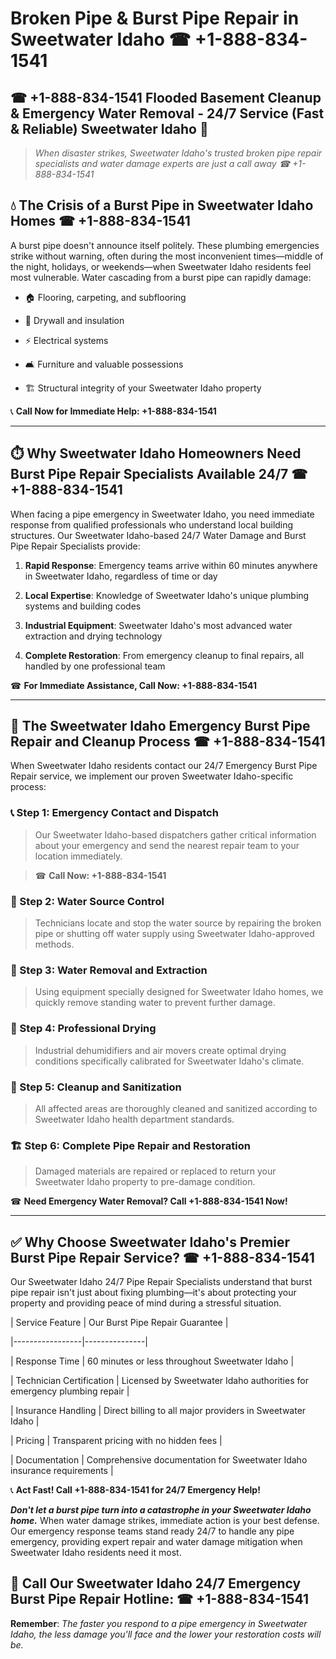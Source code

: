 # Broken Pipe & Burst Pipe Repair in Sweetwater Idaho ☎ +1-888-834-1541  
## ☎ +1-888-834-1541 Flooded Basement Cleanup & Emergency Water Removal - 24/7 Service (Fast & Reliable) Sweetwater Idaho 🚨  

> *When disaster strikes, Sweetwater Idaho's trusted broken pipe repair specialists and water damage experts are just a call away ☎ +1-888-834-1541*  

## 💧 The Crisis of a Burst Pipe in Sweetwater Idaho Homes ☎ +1-888-834-1541  

A burst pipe doesn't announce itself politely. These plumbing emergencies strike without warning, often during the most inconvenient times—middle of the night, holidays, or weekends—when Sweetwater Idaho residents feel most vulnerable. Water cascading from a burst pipe can rapidly damage:  

* 🏠 Flooring, carpeting, and subflooring  
* 🧱 Drywall and insulation  
* ⚡ Electrical systems  
* 🛋️ Furniture and valuable possessions  
* 🏗️ Structural integrity of your Sweetwater Idaho property  

📞 **Call Now for Immediate Help: +1-888-834-1541**  

---  

## ⏱️ Why Sweetwater Idaho Homeowners Need Burst Pipe Repair Specialists Available 24/7 ☎ +1-888-834-1541  

When facing a pipe emergency in Sweetwater Idaho, you need immediate response from qualified professionals who understand local building structures. Our Sweetwater Idaho-based 24/7 Water Damage and Burst Pipe Repair Specialists provide:  

1. **Rapid Response**: Emergency teams arrive within 60 minutes anywhere in Sweetwater Idaho, regardless of time or day  
2. **Local Expertise**: Knowledge of Sweetwater Idaho's unique plumbing systems and building codes  
3. **Industrial Equipment**: Sweetwater Idaho's most advanced water extraction and drying technology  
4. **Complete Restoration**: From emergency cleanup to final repairs, all handled by one professional team  

☎ **For Immediate Assistance, Call Now: +1-888-834-1541**  

---  

## 🔧 The Sweetwater Idaho Emergency Burst Pipe Repair and Cleanup Process ☎ +1-888-834-1541  

When Sweetwater Idaho residents contact our 24/7 Emergency Burst Pipe Repair service, we implement our proven Sweetwater Idaho-specific process:  

### 📞 Step 1: Emergency Contact and Dispatch  
> Our Sweetwater Idaho-based dispatchers gather critical information about your emergency and send the nearest repair team to your location immediately.  
> ☎ **Call Now: +1-888-834-1541**  

### 🚿 Step 2: Water Source Control  
> Technicians locate and stop the water source by repairing the broken pipe or shutting off water supply using Sweetwater Idaho-approved methods.  

### 🌊 Step 3: Water Removal and Extraction  
> Using equipment specially designed for Sweetwater Idaho homes, we quickly remove standing water to prevent further damage.  

### 💨 Step 4: Professional Drying  
> Industrial dehumidifiers and air movers create optimal drying conditions specifically calibrated for Sweetwater Idaho's climate.  

### 🧼 Step 5: Cleanup and Sanitization  
> All affected areas are thoroughly cleaned and sanitized according to Sweetwater Idaho health department standards.  

### 🏗️ Step 6: Complete Pipe Repair and Restoration  
> Damaged materials are repaired or replaced to return your Sweetwater Idaho property to pre-damage condition.  

☎ **Need Emergency Water Removal? Call +1-888-834-1541 Now!**  

---  

## ✅ Why Choose Sweetwater Idaho's Premier Burst Pipe Repair Service? ☎ +1-888-834-1541  

Our Sweetwater Idaho 24/7 Pipe Repair Specialists understand that burst pipe repair isn't just about fixing plumbing—it's about protecting your property and providing peace of mind during a stressful situation.  

| Service Feature | Our Burst Pipe Repair Guarantee |  
|-----------------|---------------|  
| Response Time | 60 minutes or less throughout Sweetwater Idaho |  
| Technician Certification | Licensed by Sweetwater Idaho authorities for emergency plumbing repair |  
| Insurance Handling | Direct billing to all major providers in Sweetwater Idaho |  
| Pricing | Transparent pricing with no hidden fees |  
| Documentation | Comprehensive documentation for Sweetwater Idaho insurance requirements |  

📞 **Act Fast! Call +1-888-834-1541 for 24/7 Emergency Help!**  

***Don't let a burst pipe turn into a catastrophe in your Sweetwater Idaho home.*** When water damage strikes, immediate action is your best defense. Our emergency response teams stand ready 24/7 to handle any pipe emergency, providing expert repair and water damage mitigation when Sweetwater Idaho residents need it most.  

## 📱 Call Our Sweetwater Idaho 24/7 Emergency Burst Pipe Repair Hotline: ☎ +1-888-834-1541  

**Remember**: *The faster you respond to a pipe emergency in Sweetwater Idaho, the less damage you'll face and the lower your restoration costs will be.*